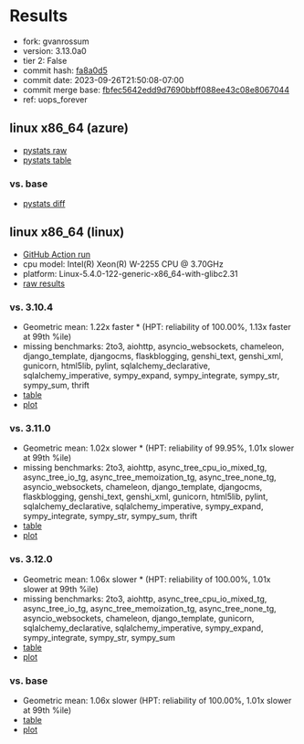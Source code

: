 # Results

- fork: gvanrossum
- version: 3.13.0a0
- tier 2: False
- commit hash: [fa8a0d5](https://github.com/gvanrossum/cpython/commit/fa8a0d5)
- commit date: 2023-09-26T21:50:08-07:00
- commit merge base: [fbfec5642edd9d7690bbff088ee43c08e8067044](https://github.com/gvanrossum/cpython/commit/fbfec5642edd9d7690bbff088ee43c08e8067044)
- ref: uops_forever

## linux x86_64 (azure)

- [pystats raw](bm-20230926-azure-x86_64-gvanrossum-uops_forever-3.13.0a0-fa8a0d5-pystats.json)
- [pystats table](bm-20230926-azure-x86_64-gvanrossum-uops_forever-3.13.0a0-fa8a0d5-pystats.md)

### vs. base

- [pystats diff](bm-20230926-azure-x86_64-gvanrossum-uops_forever-3.13.0a0-fa8a0d5-pystats-vs-base.md)

## linux x86_64 (linux)

- [GitHub Action run](https://github.com/faster-cpython/benchmarking/actions/runs/6321534308)
- cpu model: Intel(R) Xeon(R) W-2255 CPU @ 3.70GHz
- platform: Linux-5.4.0-122-generic-x86_64-with-glibc2.31
- [raw results](bm-20230926-linux-x86_64-gvanrossum-uops_forever-3.13.0a0-fa8a0d5.json)

### vs. 3.10.4

- Geometric mean: 1.22x faster \* (HPT: reliability of 100.00%, 1.13x faster at 99th %ile)
- missing benchmarks: 2to3, aiohttp, asyncio_websockets, chameleon, django_template, djangocms, flaskblogging, genshi_text, genshi_xml, gunicorn, html5lib, pylint, sqlalchemy_declarative, sqlalchemy_imperative, sympy_expand, sympy_integrate, sympy_str, sympy_sum, thrift
- [table](bm-20230926-linux-x86_64-gvanrossum-uops_forever-3.13.0a0-fa8a0d5-vs-3.10.4.md)
- [plot](bm-20230926-linux-x86_64-gvanrossum-uops_forever-3.13.0a0-fa8a0d5-vs-3.10.4.png)

### vs. 3.11.0

- Geometric mean: 1.02x slower \* (HPT: reliability of 99.95%, 1.01x slower at 99th %ile)
- missing benchmarks: 2to3, aiohttp, async_tree_cpu_io_mixed_tg, async_tree_io_tg, async_tree_memoization_tg, async_tree_none_tg, asyncio_websockets, chameleon, django_template, djangocms, flaskblogging, genshi_text, genshi_xml, gunicorn, html5lib, pylint, sqlalchemy_declarative, sqlalchemy_imperative, sympy_expand, sympy_integrate, sympy_str, sympy_sum, thrift
- [table](bm-20230926-linux-x86_64-gvanrossum-uops_forever-3.13.0a0-fa8a0d5-vs-3.11.0.md)
- [plot](bm-20230926-linux-x86_64-gvanrossum-uops_forever-3.13.0a0-fa8a0d5-vs-3.11.0.png)

### vs. 3.12.0

- Geometric mean: 1.06x slower \* (HPT: reliability of 100.00%, 1.01x slower at 99th %ile)
- missing benchmarks: 2to3, aiohttp, async_tree_cpu_io_mixed_tg, async_tree_io_tg, async_tree_memoization_tg, async_tree_none_tg, asyncio_websockets, chameleon, django_template, gunicorn, sqlalchemy_declarative, sqlalchemy_imperative, sympy_expand, sympy_integrate, sympy_str, sympy_sum
- [table](bm-20230926-linux-x86_64-gvanrossum-uops_forever-3.13.0a0-fa8a0d5-vs-3.12.0.md)
- [plot](bm-20230926-linux-x86_64-gvanrossum-uops_forever-3.13.0a0-fa8a0d5-vs-3.12.0.png)

### vs. base

- Geometric mean: 1.06x slower (HPT: reliability of 100.00%, 1.01x slower at 99th %ile)
- [table](bm-20230926-linux-x86_64-gvanrossum-uops_forever-3.13.0a0-fa8a0d5-vs-base.md)
- [plot](bm-20230926-linux-x86_64-gvanrossum-uops_forever-3.13.0a0-fa8a0d5-vs-base.png)

